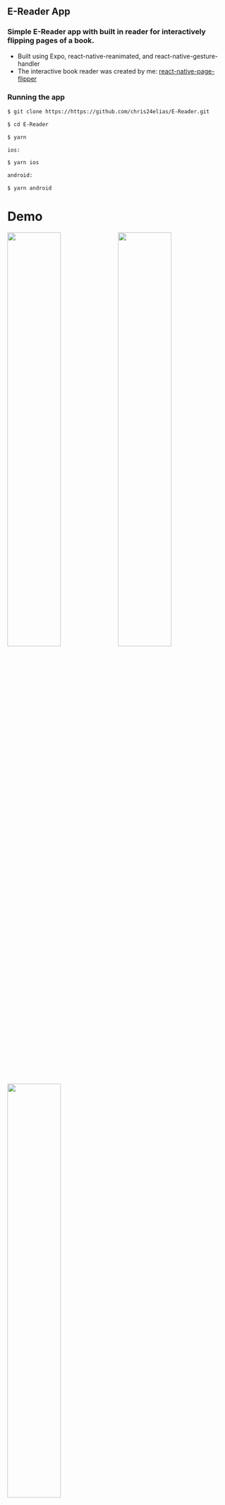 ## E-Reader App

### Simple E-Reader app with built in reader for interactively flipping pages of a book.
- Built using Expo, react-native-reanimated, and react-native-gesture-handler
- The interactive book reader was created by me: [react-native-page-flipper](https://github.com/chris24elias/react-native-page-flipper)

### Running the app

```sh
$ git clone https://https://github.com/chris24elias/E-Reader.git

$ cd E-Reader

$ yarn

ios:

$ yarn ios

android:

$ yarn android
```

# Demo

<p float="left">
  <img src="screenshots/4.gif" width="49%" />
  <img src="screenshots/1.gif" width="49%" /> 
</p>
<p float="left">
  <img src="screenshots/2.gif" width="49%" /> 
</p>